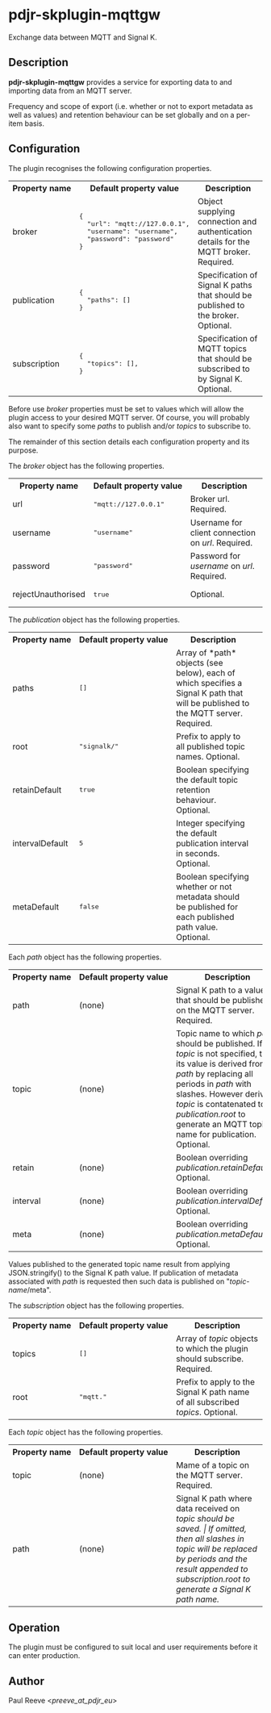 # pdjr-skplugin-mqttgw

Exchange data between MQTT and Signal K.

## Description

**pdjr-skplugin-mqttgw** provides a service for exporting data to and
importing data from an MQTT server.

Frequency and scope of export (i.e. whether or not to export metadata
as well as values) and retention behaviour can be set globally and on
a per-item basis.

## Configuration

The plugin recognises the following configuration properties.

<table>
<tr><th>Property&nbsp;name</th><th>Default&nbsp;property&nbsp;value</th><th>Description</th></tr>
<tr>
<td>
broker
</td>
<td><pre>
{
  "url": "mqtt://127.0.0.1",
  "username": "username",
  "password": "password"
}
</pre></td>
<td>
Object supplying connection and authentication details for the MQTT broker. Required.
</td>
</tr>
<tr>
<td>
publication
</td>
<td><pre>
{
  "paths": []
}
</pre></td>
<td>
Specification of Signal K paths that should be published to the broker. Optional.
</td>
</tr>
<tr>
<td>
subscription
</td>
<td><pre>
{
  "topics": [],
}
</pre></td>
<td>
Specification of MQTT topics that should be subscribed to by Signal K. Optional.
</td>
</table>

Before use <em>broker</em> properties must be set to values which will
allow the plugin access to your desired MQTT server.
Of course, you will probably also want to specify some *paths* to
publish and/or *topics* to subscribe to.

The remainder of this section details each configuration property and
its purpose.

The <em>broker</em> object has the following properties.

<table>
<tr><th>Property&nbsp;name</th><th>Default&nbsp;property&nbsp;value</th><th>Description</th></tr>
<tr>
<td>url</td>
<td><pre>"mqtt://127.0.0.1"</pre></td>
<td>Broker url. Required.</td>
</tr>
<tr>
<td>username</td>
<td><pre>"username"</pre></td>
<td>Username for client connection on <em>url</em>. Required.</td>
</tr>
<tr>
<td>password</td>
<td><pre>"password"</pre></td>
<td>Password for <em>username</em> on <em>url</em>. Required.</td>
</tr>
<tr>
<td>rejectUnauthorised</td>
<td><pre>true</pre></td>
<td>Optional.</td>
</tr>
</table>

The <em>publication</em> object has the following properties.

<table>
<tr><th>Property&nbsp;name</th><th>Default&nbsp;property&nbsp;value</th><th>Description</th></tr>
<tr>
<td>paths</td>
<td><pre>[]</pre></td>
<td>Array of *path* objects (see below), each of which specifies a Signal K path that will be published to the MQTT server. Required.<td>
</tr>
<tr>
<td>root</td>
<td><pre>"signalk/"</pre></td>
<td>Prefix to apply to all published topic names. Optional.</td>
</tr>
<tr>
<td>retainDefault</td>
<td><pre>true</pre></td>
<td>Boolean specifying the default topic retention behaviour. Optional.</td>
</tr>
<tr>
<td>intervalDefault</td>
<td><pre>5</pre></td>
<td>Integer specifying the default publication interval in seconds. Optional.</td>
</tr>
<tr>
<td>metaDefault</td>
<td><pre>false</pre></td>
<td>Boolean specifying whether or not metadata should be published for each published path value. Optional.</td>
</tr>
</table>

Each *path* object has the following properties.

<table>
<tr><th>Property&nbsp;name</th><th>Default&nbsp;property&nbsp;value</th><th>Description</th></tr>
<tr>
<td>path</td>
<td>(none)</td>
<td>Signal K path to a value that should be published on the MQTT server. Required.</td>
</tr>
<tr>
<td>topic</td>
<td>(none)</td>
<td>
Topic name to which <em>path</em> should be published.
If <em>topic</em> is not specified, then its value is derived from
<em>path</em> by replacing all periods in <em>path</em> with slashes.
However derived, <em>topic</em> is contatenated to
<em>publication.root</em> to generate an MQTT topic name for
publication.
Optional.
</td>
</tr>
<tr>
<td>retain</td>
<td>(none)</td>
<td>Boolean overriding <em>publication.retainDefault</em>. Optional.</td>
</tr>
<tr>
<td>interval</td>
<td>(none)</td>
<td>Boolean overriding <em>publication.intervalDefault</em>. Optional.</td>
</tr>
<tr>
<td>meta</td>
<td>(none)</td>
<td>Boolean overriding <em>publication.metaDefault</em>. Optional.</td>
</tr>
</table>

Values published to the generated topic name result from applying
JSON.stringify() to the Signal K path value.
If publication of metadata associated with *path* is requested then
such data is published on "<em>topic-name</em>/meta".

The <em>subscription</em> object has the following properties.

<table>
<tr><th>Property&nbsp;name</th><th>Default&nbsp;property&nbsp;value</th><th>Description</th></tr>
<tr>
<td>topics</td>
<td><pre>[]</pre></td>
<td>Array of <em>topic</em> objects to which the plugin should subscribe. Required.</td>
</tr>
<tr>
<td>root</td>
<td><pre>"mqtt."</pre></td>
<td>Prefix to apply to the Signal K path name of all subscribed <em>topics</em>. Optional.</td>
</tr>
</table>

Each <em>topic</em> object has the following properties.

<table>
<tr><th>Property&nbsp;name</th><th>Default&nbsp;property&nbsp;value</th><th>Description</th></tr>
<tr>
<td>topic</td>
<td>(none)</td>
<td>Mame of a topic on the MQTT server. Required.</td>
</tr>
<tr>
<td>path</td>
<td>(none)</td>
<td>
Signal K path where data received on <em>topic<em> should be saved. |
If omitted, then all slashes in <em>topic</em> will be replaced by
periods and the result appended to <em>subscription.root</em> to generate a
Signal K path name.
</td>
</tr>
</table>

## Operation

The plugin must be configured to suit local and user requirements
before it can enter production.

## Author

Paul Reeve <*preeve_at_pdjr_eu*>
